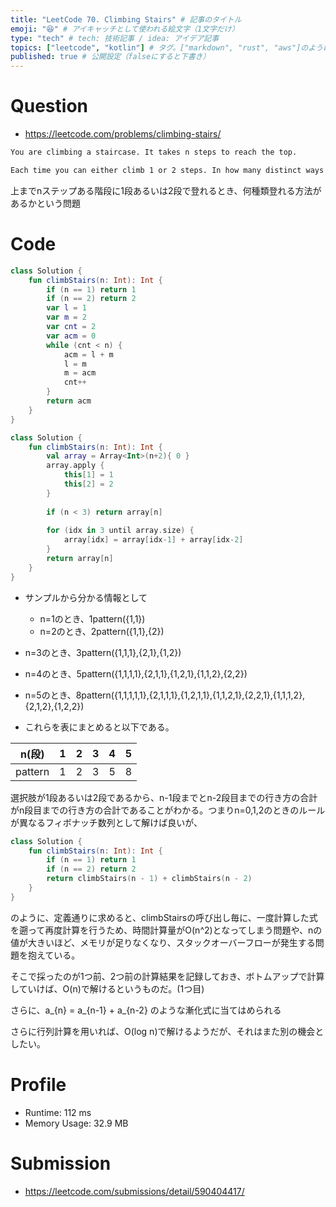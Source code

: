 ```yaml
---
title: "LeetCode 70. Climbing Stairs" # 記事のタイトル
emoji: "😆" # アイキャッチとして使われる絵文字（1文字だけ）
type: "tech" # tech: 技術記事 / idea: アイデア記事
topics: ["leetcode", "kotlin"] # タグ。["markdown", "rust", "aws"]のように指定する
published: true # 公開設定（falseにすると下書き）
---
```


# Question

- https://leetcode.com/problems/climbing-stairs/

~~~txt
You are climbing a staircase. It takes n steps to reach the top.

Each time you can either climb 1 or 2 steps. In how many distinct ways can you climb to the top?
~~~

上までnステップある階段に1段あるいは2段で登れるとき、何種類登れる方法があるかという問題

# Code

~~~kotlin
class Solution {
    fun climbStairs(n: Int): Int {
        if (n == 1) return 1
        if (n == 2) return 2
        var l = 1
        var m = 2
        var cnt = 2
        var acm = 0
        while (cnt < n) {
            acm = l + m
            l = m
            m = acm
            cnt++
        }
        return acm
    }
}
~~~

~~~kotlin
class Solution {
    fun climbStairs(n: Int): Int {
        val array = Array<Int>(n+2){ 0 }
        array.apply {
            this[1] = 1
            this[2] = 2
        }
        
        if (n < 3) return array[n]
        
        for (idx in 3 until array.size) {
            array[idx] = array[idx-1] + array[idx-2]
        }
        return array[n]
    }
}
~~~

- サンプルから分かる情報として
   -  n=1のとき、1pattern({1,1})
   -  n=2のとき、2pattern({1,1},{2})
- n=3のとき、3pattern({1,1,1},{2,1},{1,2})
- n=4のとき、5pattern({1,1,1,1},{2,1,1},{1,2,1},{1,1,2},{2,2})
- n=5のとき、8pattern({1,1,1,1,1},{2,1,1,1},{1,2,1,1},{1,1,2,1},{2,2,1},{1,1,1,2},{2,1,2},{1,2,2})

- これらを表にまとめると以下である。

| n(段)    | 1 | 2 | 3 | 4 | 5 |
|----------|---|---|---|---|---|
| pattern  | 1 | 2 | 3 | 5 | 8 |

選択肢が1段あるいは2段であるから、n-1段までとn-2段目までの行き方の合計がn段目までの行き方の合計であることがわかる。つまりn=0,1,2のときのルールが異なるフィボナッチ数列として解けば良いが、

~~~kotlin
class Solution {
    fun climbStairs(n: Int): Int {
        if (n == 1) return 1
        if (n == 2) return 2
        return climbStairs(n - 1) + climbStairs(n - 2)
    }
}
~~~

のように、定義通りに求めると、climbStairsの呼び出し毎に、一度計算した式を遡って再度計算を行うため、時間計算量がO(n^2)となってしまう問題や、nの値が大きいほど、メモリが足りなくなり、スタックオーバーフローが発生する問題を抱えている。

そこで採ったのが1つ前、2つ前の計算結果を記録しておき、ボトムアップで計算していけば、O(n)で解けるというものだ。(1つ目)

さらに、a_{n} = a_{n-1} + a_{n-2} のような漸化式に当てはめられる

さらに行列計算を用いれば、O(log n)で解けるようだが、それはまた別の機会としたい。

# Profile
- Runtime: 112 ms
- Memory Usage: 32.9 MB

# Submission
- https://leetcode.com/submissions/detail/590404417/

